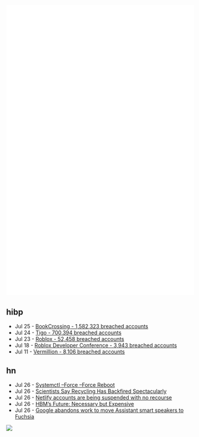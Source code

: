 ![Metrics](https://raw.githubusercontent.com/phixion/phixion/master/metrics.svg)

## hibp

<!--
for https://github.com/phixion/phixion/blob/main/.github/workflows/feeds.yml
-->
<!--START_SECTION:haveibeenpwnd-->
- Jul 25 - [BookCrossing - 1,582,323 breached accounts](https://haveibeenpwned.com/PwnedWebsites#BookCrossing)
- Jul 24 - [Tigo - 700,394 breached accounts](https://haveibeenpwned.com/PwnedWebsites#Tigo)
- Jul 23 - [Roblox - 52,458 breached accounts](https://haveibeenpwned.com/PwnedWebsites#Roblox)
- Jul 18 - [Roblox Developer Conference - 3,943 breached accounts](https://haveibeenpwned.com/PwnedWebsites#RobloxDeveloperConference)
- Jul 11 - [Vermillion - 8,106 breached accounts](https://haveibeenpwned.com/PwnedWebsites#Vermillion)
<!--END_SECTION:haveibeenpwnd-->

## hn

<!--
for https://github.com/phixion/phixion/blob/main/.github/workflows/feeds.yml
-->
<!--START_SECTION:hn-->
- Jul 26 - [Systemctl –Force –Force Reboot](https://news.ycombinator.com/item?id=36873927)
- Jul 26 - [Scientists Say Recycling Has Backfired Spectacularly](https://futurism.com/the-byte/scientists-recycling-backfired)
- Jul 26 - [Netlify accounts are being suspended with no recourse](https://answers.netlify.com/t/my-netlify-account-ha-been-suspended-i-dont-know-why/97537)
- Jul 26 - [HBM’s Future: Necessary but Expensive](https://semiengineering.com/hbms-future-necessary-but-expensive/)
- Jul 26 - [Google abandons work to move Assistant smart speakers to Fuchsia](https://9to5google.com/2023/07/25/google-abandons-assistant-speakers-fuchsia/)
<!--END_SECTION:hn-->

<!--
for https://yhype.me
-->
![](https://hit.yhype.me/github/profile?user_id=13013670)
